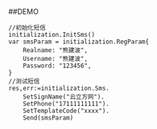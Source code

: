 ##DEMO

	//初始化短信
	initialization.InitSms()
	var smsParam = initialization.RegParam{
		Realname: "熊建波",
		Username: "熊建波",
		Password: "123456",
	}
	//测试短信
	res,err:=initialization.Sms.
		SetSignName("云立方网").
		SetPhone("17111111111").
		SetTemplateCode("xxxx").
		Send(smsParam)
